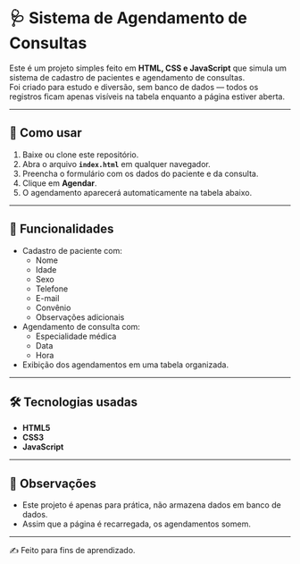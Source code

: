 # 🩺 Sistema de Agendamento de Consultas

Este é um projeto simples feito em **HTML, CSS e JavaScript** que simula um sistema de cadastro de pacientes e agendamento de consultas.  
Foi criado para estudo e diversão, sem banco de dados — todos os registros ficam apenas visíveis na tabela enquanto a página estiver aberta.

---

## 🚀 Como usar
1. Baixe ou clone este repositório.
2. Abra o arquivo **`index.html`** em qualquer navegador.
3. Preencha o formulário com os dados do paciente e da consulta.
4. Clique em **Agendar**.
5. O agendamento aparecerá automaticamente na tabela abaixo.

---

## 📌 Funcionalidades
- Cadastro de paciente com:
  - Nome  
  - Idade  
  - Sexo  
  - Telefone  
  - E-mail  
  - Convênio  
  - Observações adicionais  
- Agendamento de consulta com:
  - Especialidade médica  
  - Data  
  - Hora  
- Exibição dos agendamentos em uma tabela organizada.

---

## 🛠 Tecnologias usadas
- **HTML5**  
- **CSS3**  
- **JavaScript**

---

## 📖 Observações
- Este projeto é apenas para prática, não armazena dados em banco de dados.  
- Assim que a página é recarregada, os agendamentos somem.  

---

✍️ Feito para fins de aprendizado.
